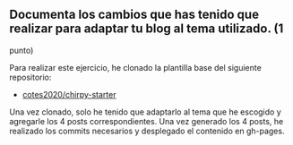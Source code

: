 
## Documenta los cambios que has tenido que realizar para adaptar tu blog al tema utilizado. (1
punto)

Para realizar este ejercicio, he clonado la plantilla base del siguiente repositorio:
- [cotes2020/chirpy-starter](https://github.com/cotes2020/chirpy-starter)

Una vez clonado, solo he tenido que adaptarlo al tema que he escogido y agregarle los 4 posts correspondientes. Una vez generado los 4 posts, he realizado los commits necesarios y desplegado el contenido en gh-pages.
